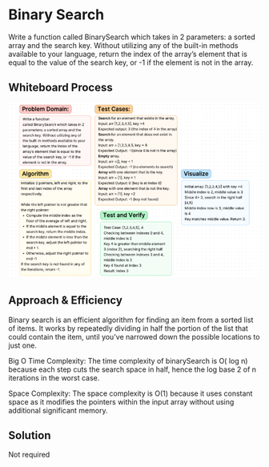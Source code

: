 

# Binary Search

Write a function called BinarySearch which takes in 2 parameters: a sorted array and the search key. Without utilizing any of the built-in methods available to your language, return the index of the array’s element that is equal to the value of the search key, or -1 if the element is not in the array.

## Whiteboard Process

![Whiteboard](./whiteboard.png)

## Approach & Efficiency

Binary search is an efficient algorithm for finding an item from a sorted list of items. It works by repeatedly dividing in half the portion of the list that could contain the item, until you've narrowed down the possible locations to just one.

Big O
Time Complexity: The time complexity of binarySearch is O( log n) because each step cuts the search space in half, hence the log base 2 of n iterations in the worst case.

Space Complexity: The space complexity is O(1) because it uses constant space as it modifies the pointers within the input array without using additional significant memory.

## Solution

Not required
